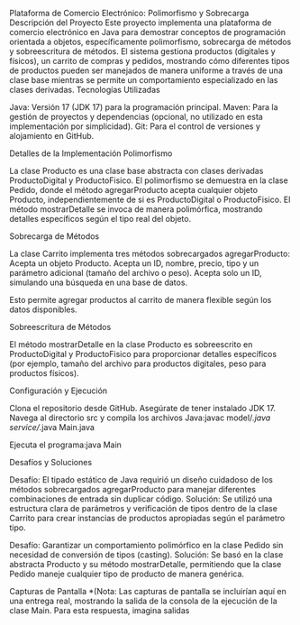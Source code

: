 Plataforma de Comercio Electrónico: Polimorfismo y Sobrecarga
Descripción del Proyecto
Este proyecto implementa una plataforma de comercio electrónico en Java para demostrar conceptos de programación orientada a objetos, específicamente polimorfismo, sobrecarga de métodos y sobreescritura de métodos. El sistema gestiona productos (digitales y físicos), un carrito de compras y pedidos, mostrando cómo diferentes tipos de productos pueden ser manejados de manera uniforme a través de una clase base mientras se permite un comportamiento especializado en las clases derivadas.
Tecnologías Utilizadas

Java: Versión 17 (JDK 17) para la programación principal.
Maven: Para la gestión de proyectos y dependencias (opcional, no utilizado en esta implementación por simplicidad).
Git: Para el control de versiones y alojamiento en GitHub.

Detalles de la Implementación
Polimorfismo

La clase Producto es una clase base abstracta con clases derivadas ProductoDigital y ProductoFisico.
El polimorfismo se demuestra en la clase Pedido, donde el método agregarProducto acepta cualquier objeto Producto, independientemente de si es ProductoDigital o ProductoFisico. El método mostrarDetalle se invoca de manera polimórfica, mostrando detalles específicos según el tipo real del objeto.

Sobrecarga de Métodos

La clase Carrito implementa tres métodos sobrecargados agregarProducto:
Acepta un objeto Producto.
Acepta un ID, nombre, precio, tipo y un parámetro adicional (tamaño del archivo o peso).
Acepta solo un ID, simulando una búsqueda en una base de datos.


Esto permite agregar productos al carrito de manera flexible según los datos disponibles.

Sobreescritura de Métodos

El método mostrarDetalle en la clase Producto es sobreescrito en ProductoDigital y ProductoFisico para proporcionar detalles específicos (por ejemplo, tamaño del archivo para productos digitales, peso para productos físicos).

Configuración y Ejecución

Clona el repositorio desde GitHub.
Asegúrate de tener instalado JDK 17.
Navega al directorio src y compila los archivos Java:javac model/*.java service/*.java Main.java


Ejecuta el programa:java Main



Desafíos y Soluciones

Desafío: El tipado estático de Java requirió un diseño cuidadoso de los métodos sobrecargados agregarProducto para manejar diferentes combinaciones de entrada sin duplicar código.
Solución: Se utilizó una estructura clara de parámetros y verificación de tipos dentro de la clase Carrito para crear instancias de productos apropiadas según el parámetro tipo.


Desafío: Garantizar un comportamiento polimórfico en la clase Pedido sin necesidad de conversión de tipos (casting).
Solución: Se basó en la clase abstracta Producto y su método mostrarDetalle, permitiendo que la clase Pedido maneje cualquier tipo de producto de manera genérica.



Capturas de Pantalla
*(Nota: Las capturas de pantalla se incluirían aquí en una entrega real, mostrando la salida de la consola de la ejecución de la clase Main. Para esta respuesta, imagina salidas
